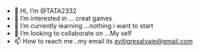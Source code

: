 - 👋 Hi, I’m @TATA2332
- 👀 I’m interested in ... creat games 
- 🌱 I’m currently learning ...nothing i want to start
- 💞️ I’m looking to collaborate on ...My self
- 📫 How to reach me ..my email its evitigresalvaje@gmail.com

<!---
TATA2332/TATA2332 is a ✨ special ✨ repository because its `README.md` (this file) appears on your GitHub profile.
You can click the Preview link to take a look at your changes.
--->
